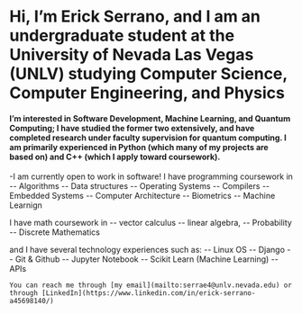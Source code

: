 # Hi, I’m Erick Serrano, and I am an undergraduate student at the University of Nevada Las Vegas (UNLV) studying Computer Science, Computer Engineering, and Physics
#### I’m interested in Software Development, Machine Learning, and Quantum Computing; I have studied the former two extensively, and have completed research under faculty supervision for quantum computing. I am primarily experienced in Python (which many of my projects are based on) and C++ (which I apply toward coursework).
-I am currently open to work in software! I have programming coursework in 
-- Algorithms
-- Data structures
-- Operating Systems
-- Compilers
-- Embedded Systems
-- Computer Architecture
-- Biometrics
-- Machine Learnign

I have math coursework in
-- vector calculus
-- linear algebra,
-- Probability 
-- Discrete Mathematics

and I have several technology experiences such as:
-- Linux OS
-- Django
-- Git & Github
-- Jupyter Notebook
-- Scikit Learn (Machine Learning)
-- APIs

`You can reach me through [my email](mailto:serrae4@unlv.nevada.edu) or through [LinkedIn](https://www.linkedin.com/in/erick-serrano-a45698140/)`

<!---
erickserr125/erickserr125 is a ✨ special ✨ repository because its `README.md` (this file) appears on your GitHub profile.
You can click the Preview link to take a look at your changes.
--->
